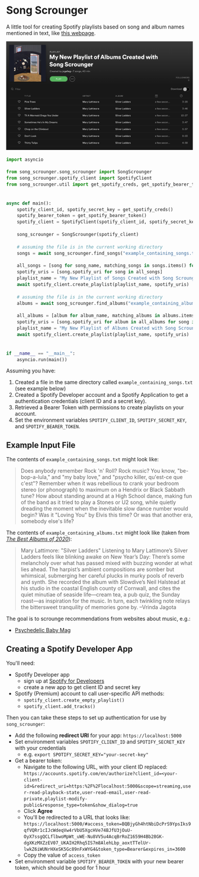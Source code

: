 # Song Scrounger
A little tool for creating Spotify playlists based on song and album names mentioned in text, like [this webpage](http://www.dntownsend.com/Site/Rock/4unrest.htm).

![Spotify Playlist](https://github.com/okjuan/song-scrounger/raw/master/imgs/spotify_album_playlist_screenshot.png)

```python
import asyncio

from song_scrounger.song_scrounger import SongScrounger
from song_scrounger.spotify_client import SpotifyClient
from song_scrounger.util import get_spotify_creds, get_spotify_bearer_token


async def main():
    spotify_client_id, spotify_secret_key = get_spotify_creds()
    spotify_bearer_token = get_spotify_bearer_token()
    spotify_client = SpotifyClient(spotify_client_id, spotify_secret_key, spotify_bearer_token)

    song_scrounger = SongScrounger(spotify_client)

    # assuming the file is in the current working directory
    songs = await song_scrounger.find_songs("example_containing_songs.txt")

    all_songs = [song for song_name, matching_songs in songs.items() for song in matching_songs]
    spotify_uris = [song.spotify_uri for song in all_songs]
    playlist_name = "My New Playlist of Songs Created with Song Scrounger"
    await spotify_client.create_playlist(playlist_name, spotify_uris)

    # assuming the file is in the current working directory
    albums = await song_scrounger.find_albums("example_containing_albums.txt")

    all_albums = [album for album_name, matching_albums in albums.items() for album in matching_albums]
    spotify_uris = [song.spotify_uri for album in all_albums for song in album.songs]
    playlist_name = "My New Playlist of Albums Created with Song Scrounger"
    await spotify_client.create_playlist(playlist_name, spotify_uris)


if __name__ == "__main__":
    asyncio.run(main())
```

Assuming you have:
1. Created a file in the same directory called `example_containing_songs.txt` (see example below)
2. Created a Spotify Developer account and a Spotify Application to get a authentication credentials (client ID and a secret key).
3. Retrieved a Bearer Token with permissions to create playlists on your account.
4. Set the environment variables `SPOTIFY_CLIENT_ID`, `SPOTIFY_SECRET_KEY`, and `SPOTIFY_BEARER_TOKEN`.

## Example Input File
The contents of `example_containing_songs.txt` might look like:
> Does anybody remember Rock 'n' Roll? Rock music? You know, "be-bop-a-lula," and "my baby love," and "psycho killer, qu'est-ce que c'est"? Remember when it was rebellious to crank your bedroom stereo (or phonograph) to maximum on a Hendrix or Black Sabbath tune? How about standing around at a High School dance, making fun of the band as it tried to play a Stones or U2 song, while quietly dreading the moment when the inevitable slow dance number would begin? Was it "Loving You" by Elvis this time? Or was that another era, somebody else's life?

The contents of `example_containing_albums.txt` might look like (taken from [*The Best Albums of 2020*](https://pitchfork.com/features/lists-and-guides/best-albums-2020/)):
> Mary Lattimore: "Silver Ladders"
> Listening to Mary Lattimore’s Silver Ladders feels like blinking awake on New Year’s Day: There’s some melancholy over what has passed mixed with buzzing wonder at what lies ahead. The harpist’s ambient compositions are somber but whimsical, submerging her careful plucks in murky pools of reverb and synth. She recorded the album with Slowdive’s Neil Halstead at his studio in the coastal English county of Cornwall, and cites the quiet minutiae of seaside life—cream tea, a pub quiz, the Sunday roast—as inspiration for the music. In turn, each twinkling note relays the bittersweet tranquility of memories gone by. –Vrinda Jagota

The goal is to scrounge recommendations from websites about music, e.g.:
- [Psychedelic Baby Mag](https://www.psychedelicbabymag.com/tag/articles)

## Creating a Spotify Developer App
You'll need:
* Spotify Developer app
  * sign up at [Spotify for Developers](https://developer.spotify.com/)
  * create a new app to get client ID and secret key
* Spotify (Premium) account to call user-specific API methods:
    * `spotify_client.create_empty_playlist()`
    * `spotify_client.add_tracks()`

Then you can take these steps to set up authentication for use by `song_scrounger`:
* Add the following **redirect URI** for your app: `https://localhost:5000`
* Set environment variables `SPOTIFY_CLIENT_ID` and `SPOTIFY_SECRET_KEY` with your credentials
  * e.g. `export SPOTIFY_SECRET_KEY="your-secret-key"`
* Get a bearer token:
  * Navigate to the following URL, with your client ID replaced: `https://accounts.spotify.com/en/authorize?client_id=<your-client-id>&redirect_uri=https:%2F%2Flocalhost:5000&scope=streaming,user-read-playback-state,user-read-email,user-read-private,playlist-modify-public&response_type=token&show_dialog=true`
  * Click **Agree**
  * You'll be redirected to a URL that looks like: `https://localhost:5000/#access_token=BQBjyGh4htNbiDcPrS9YpsIks9qfVQRr1cIJcWdeqVw4rVbU5XgcHVe74BJfU3jOuU-OyX7ssgQCLflbwoMpWt_uWE-Nu8VV5u4AcqBrRoZ1659H4Bb28GK-dgXKzMXZzEV07_UKAIH2Rhq5IS7m8AlehLbp_aoxtTTelUr-lwkZ6iWUNrHXeSK5Gc89nFxWYG4&token_type=Bearer&expires_in=3600`
  * Copy the value of `access_token`
 * Set environment variable `SPOTIFY_BEARER_TOKEN` with your new bearer token, which should be good for 1 hour